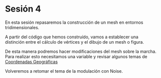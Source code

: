 # Sesión 4

En esta sesión repasaremos la construcción de un mesh en entornos tridimensionales. 

A partir del código que hemos construído, vamos a establecer una distinción entre el cálculo de vértices y el dibujo de un mesh o figura. 

De esta manera podremos hacer modificaciones del mesh sobre la marcha. Para realizar esto necesitamos una variable y revisar algunos temas de [Coordenadas Geográficas](https://es.wikipedia.org/wiki/Coordenadas_geogr%C3%A1ficas)

Volveremos a retomar el tema de la modulación con Noise. 